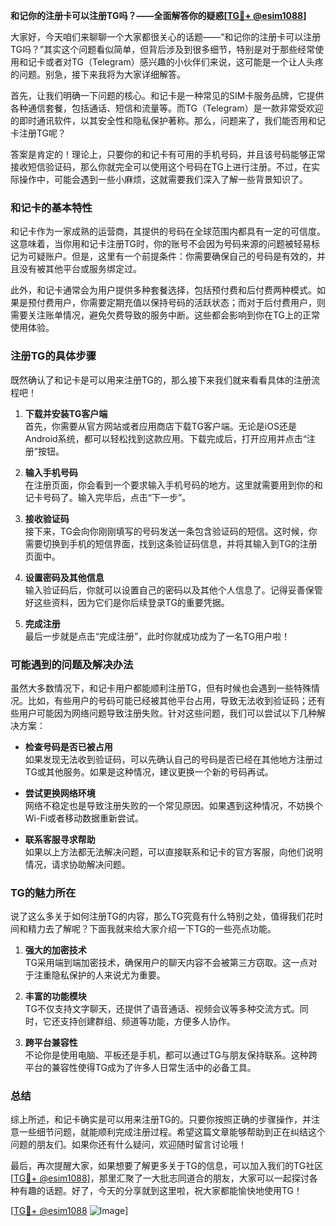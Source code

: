 **和记你的注册卡可以注册TG吗？——全面解答你的疑惑[[TG💪+ @esim1088](https://t.me/s/esim1088)]**

大家好，今天咱们来聊聊一个大家都很关心的话题——“和记你的注册卡可以注册TG吗？”其实这个问题看似简单，但背后涉及到很多细节，特别是对于那些经常使用和记卡或者对TG（Telegram）感兴趣的小伙伴们来说，这可能是一个让人头疼的问题。别急，接下来我将为大家详细解答。

首先，让我们明确一下问题的核心。和记卡是一种常见的SIM卡服务品牌，它提供各种通信套餐，包括通话、短信和流量等。而TG（Telegram）是一款非常受欢迎的即时通讯软件，以其安全性和隐私保护著称。那么，问题来了，我们能否用和记卡注册TG呢？

答案是肯定的！理论上，只要你的和记卡有可用的手机号码，并且该号码能够正常接收短信验证码，那么你就完全可以使用这个号码在TG上进行注册。不过，在实际操作中，可能会遇到一些小麻烦，这就需要我们深入了解一些背景知识了。

### 和记卡的基本特性

和记卡作为一家成熟的运营商，其提供的号码在全球范围内都具有一定的可信度。这意味着，当你用和记卡注册TG时，你的账号不会因为号码来源的问题被轻易标记为可疑账户。但是，这里有一个前提条件：你需要确保自己的号码是有效的，并且没有被其他平台或服务绑定过。

此外，和记卡通常会为用户提供多种套餐选择，包括预付费和后付费两种模式。如果是预付费用户，你需要定期充值以保持号码的活跃状态；而对于后付费用户，则需要关注账单情况，避免欠费导致的服务中断。这些都会影响到你在TG上的正常使用体验。

### 注册TG的具体步骤

既然确认了和记卡是可以用来注册TG的，那么接下来我们就来看看具体的注册流程吧！

1. **下载并安装TG客户端**  
   首先，你需要从官方网站或者应用商店下载TG客户端。无论是iOS还是Android系统，都可以轻松找到这款应用。下载完成后，打开应用并点击“注册”按钮。

2. **输入手机号码**  
   在注册页面，你会看到一个要求输入手机号码的地方。这里就需要用到你的和记卡号码了。输入完毕后，点击“下一步”。

3. **接收验证码**  
   接下来，TG会向你刚刚填写的号码发送一条包含验证码的短信。这时候，你需要切换到手机的短信界面，找到这条验证码信息，并将其输入到TG的注册页面中。

4. **设置密码及其他信息**  
   输入验证码后，你就可以设置自己的密码以及其他个人信息了。记得妥善保管好这些资料，因为它们是你后续登录TG的重要凭据。

5. **完成注册**  
   最后一步就是点击“完成注册”，此时你就成功成为了一名TG用户啦！

### 可能遇到的问题及解决办法

虽然大多数情况下，和记卡用户都能顺利注册TG，但有时候也会遇到一些特殊情况。比如，有些用户的号码可能已经被其他平台占用，导致无法收到验证码；还有些用户可能因为网络问题导致注册失败。针对这些问题，我们可以尝试以下几种解决方案：

- **检查号码是否已被占用**  
  如果发现无法收到验证码，可以先确认自己的号码是否已经在其他地方注册过TG或其他服务。如果是这种情况，建议更换一个新的号码再试。

- **尝试更换网络环境**  
  网络不稳定也是导致注册失败的一个常见原因。如果遇到这种情况，不妨换个Wi-Fi或者移动数据重新尝试。

- **联系客服寻求帮助**  
  如果以上方法都无法解决问题，可以直接联系和记卡的官方客服，向他们说明情况，请求协助解决问题。

### TG的魅力所在

说了这么多关于如何注册TG的内容，那么TG究竟有什么特别之处，值得我们花时间和精力去了解呢？下面我就来给大家介绍一下TG的一些亮点功能。

1. **强大的加密技术**  
   TG采用端到端加密技术，确保用户的聊天内容不会被第三方窃取。这一点对于注重隐私保护的人来说尤为重要。

2. **丰富的功能模块**  
   TG不仅支持文字聊天，还提供了语音通话、视频会议等多种交流方式。同时，它还支持创建群组、频道等功能，方便多人协作。

3. **跨平台兼容性**  
   不论你是使用电脑、平板还是手机，都可以通过TG与朋友保持联系。这种跨平台的兼容性使得TG成为了许多人日常生活中的必备工具。

### 总结

综上所述，和记卡确实是可以用来注册TG的。只要你按照正确的步骤操作，并注意一些细节问题，就能顺利完成注册过程。希望这篇文章能够帮助到正在纠结这个问题的朋友们。如果你还有什么疑问，欢迎随时留言讨论哦！

最后，再次提醒大家，如果想要了解更多关于TG的信息，可以加入我们的TG社区[[TG💪+ @esim1088](https://t.me/s/esim1088)]，那里汇聚了一大批志同道合的朋友，大家可以一起探讨各种有趣的话题。好了，今天的分享就到这里啦，祝大家都能愉快地使用TG！

[[TG💪+ @esim1088](https://t.me/s/esim1088) ![Image](https://i.postimg.cc/4NQfJmqS/Snipaste-2025-05-13-00-14-12.png)]